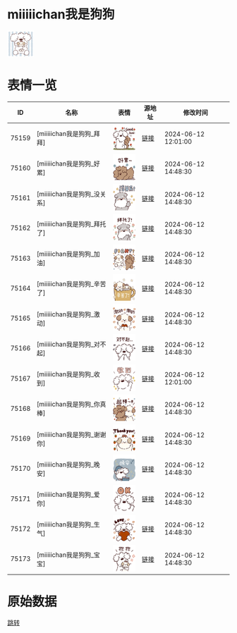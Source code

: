 # miiiiichan我是狗狗

<img src="./cover.png" height="60" alt="cover" />

# 表情一览

|ID|名称|表情|源地址|修改时间|
|----|----|----|----|----|
|75159|[miiiiichan我是狗狗_拜拜]|<img src="./pic/075159_%5Bmiiiiichan我是狗狗_拜拜%5D.png" height="60" alt="拜拜"/>|[链接](https://i0.hdslb.com/bfs/garb/ab365ad5ecf9b127fdba2b5723a513996074d2cc.png)|2024-06-12 12:01:00|
|75160|[miiiiichan我是狗狗_好累]|<img src="./pic/075160_%5Bmiiiiichan我是狗狗_好累%5D.png" height="60" alt="好累"/>|[链接](https://i0.hdslb.com/bfs/garb/848c9a60680d53d9de309cd8ff7b75f07d54b734.png)|2024-06-12 14:48:30|
|75161|[miiiiichan我是狗狗_没关系]|<img src="./pic/075161_%5Bmiiiiichan我是狗狗_没关系%5D.png" height="60" alt="没关系"/>|[链接](https://i0.hdslb.com/bfs/garb/e0112fc4a44ada59f857cc28e0ba1a872d4fed42.png)|2024-06-12 14:48:30|
|75162|[miiiiichan我是狗狗_拜托了]|<img src="./pic/075162_%5Bmiiiiichan我是狗狗_拜托了%5D.png" height="60" alt="拜托了"/>|[链接](https://i0.hdslb.com/bfs/garb/30abcbab3a0a974af34a7a777bc798bad3f9bbe0.png)|2024-06-12 14:48:30|
|75163|[miiiiichan我是狗狗_加油]|<img src="./pic/075163_%5Bmiiiiichan我是狗狗_加油%5D.png" height="60" alt="加油"/>|[链接](https://i0.hdslb.com/bfs/garb/275b9b4a235f2dfafd8d9dced9c6df86d7f5924a.png)|2024-06-12 14:48:30|
|75164|[miiiiichan我是狗狗_辛苦了]|<img src="./pic/075164_%5Bmiiiiichan我是狗狗_辛苦了%5D.png" height="60" alt="辛苦了"/>|[链接](https://i0.hdslb.com/bfs/garb/7f55b904663adbabec327a8f7498d48be6e9ab0d.png)|2024-06-12 14:48:30|
|75165|[miiiiichan我是狗狗_激动]|<img src="./pic/075165_%5Bmiiiiichan我是狗狗_激动%5D.png" height="60" alt="激动"/>|[链接](https://i0.hdslb.com/bfs/garb/3f3379091aab98f37ec87664932d8abae2dccb46.png)|2024-06-12 14:48:30|
|75166|[miiiiichan我是狗狗_对不起]|<img src="./pic/075166_%5Bmiiiiichan我是狗狗_对不起%5D.png" height="60" alt="对不起"/>|[链接](https://i0.hdslb.com/bfs/garb/101bd29e19b60d513b7c8d9e88d0d7b3ee78fc58.png)|2024-06-12 14:48:30|
|75167|[miiiiichan我是狗狗_收到]|<img src="./pic/075167_%5Bmiiiiichan我是狗狗_收到%5D.png" height="60" alt="收到"/>|[链接](https://i0.hdslb.com/bfs/garb/ff2f8136458c6290f9a85fd3a4fd0f96f1e8d0ec.png)|2024-06-12 12:01:00|
|75168|[miiiiichan我是狗狗_你真棒]|<img src="./pic/075168_%5Bmiiiiichan我是狗狗_你真棒%5D.png" height="60" alt="你真棒"/>|[链接](https://i0.hdslb.com/bfs/garb/5d9eba5b6cd2d3b1344a7994e8f8f1589dd5745d.png)|2024-06-12 14:48:30|
|75169|[miiiiichan我是狗狗_谢谢你]|<img src="./pic/075169_%5Bmiiiiichan我是狗狗_谢谢你%5D.png" height="60" alt="谢谢你"/>|[链接](https://i0.hdslb.com/bfs/garb/b3ecb3cad7b61e0fa7809c65daefe7ff74512156.png)|2024-06-12 14:48:30|
|75170|[miiiiichan我是狗狗_晚安]|<img src="./pic/075170_%5Bmiiiiichan我是狗狗_晚安%5D.png" height="60" alt="晚安"/>|[链接](https://i0.hdslb.com/bfs/garb/ea74b511e5789b5f1a67b51473851e9304875bab.png)|2024-06-12 14:48:30|
|75171|[miiiiichan我是狗狗_爱你]|<img src="./pic/075171_%5Bmiiiiichan我是狗狗_爱你%5D.png" height="60" alt="爱你"/>|[链接](https://i0.hdslb.com/bfs/garb/43505170d978c86098be049dbb241393683b6495.png)|2024-06-12 14:48:30|
|75172|[miiiiichan我是狗狗_生气]|<img src="./pic/075172_%5Bmiiiiichan我是狗狗_生气%5D.png" height="60" alt="生气"/>|[链接](https://i0.hdslb.com/bfs/garb/9fa12f5f407e4ab21244974195d124270dac9510.png)|2024-06-12 14:48:30|
|75173|[miiiiichan我是狗狗_宝宝]|<img src="./pic/075173_%5Bmiiiiichan我是狗狗_宝宝%5D.png" height="60" alt="宝宝"/>|[链接](https://i0.hdslb.com/bfs/garb/d82496f9a1258b3ac6431e332d12ea6929333084.png)|2024-06-12 14:48:30|

# 原始数据

[跳转](./raw.json)

